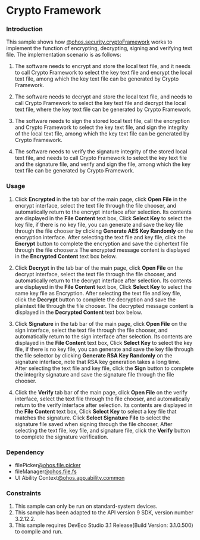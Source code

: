 # Crypto Framework

### Introduction

This sample shows how [@ohos.security.cryptoFramework](https://gitee.com/openharmony/docs/blob/master/zh-cn/application-dev/reference/apis/js-apis-cryptoFramework.md) works to implement the function of encrypting, decrypting, signing and verifying text file. The implementation scenario is as follows:

1. The software needs to encrypt and store the local text file, and it needs to call Crypto Framework to select the key text file and encrypt the local text file, among which the key text file can be generated by Crypto Framework.

2. The software needs to decrypt and store the local text file, and needs to call Crypto Framework to select the key text file and decrypt the local text file, where the key text file can be generated by Crypto Framework.

3. The software needs to sign the stored local text file, call the encryption and Crypto Framework to select the key text file, and sign the integrity of the local text file, among which the key text file can be generated by Crypto Framework.

4. The software needs to verify the signature integrity of the stored local text file, and needs to call Crypto Framework to select the key text file and the signature file, and verify and sign the file, among which the key text file can be generated by Crypto Framework.

### Usage

1. Click **Encrypted** in the tab bar of the main page, click **Open File** in the encrypt interface, select the text file through the file chooser, and automatically return to the encrypt interface after selection.
   Its contents are displayed in the **File Content** text box,
   Click **Select Key** to select the key file, if there is no key file, you can generate and save the key file through the file chooser by clicking **Generate AES Key Randomly** on the encryption interface.
   After selecting the text file and key file, click the **Encrypt** button to complete the encryption and save the ciphertext file through the file chooser.s
   The encrypted message content is displayed in the **Encrypted Content** text box below.

2. Click **Decrypt** in the tab bar of the main page, click **Open File** on the decrypt interface, select the text file through the file chooser, and automatically return to the decrypt interface after selection.
   Its contents are displayed in the **File Content** text box,
   Click **Select Key** to select the same key file as Encryption.
   After selecting the text file and key file, click the **Decrypt** button to complete the decryption and save the plaintext file through the file chooser.
   The decrypted message content is displayed in the **Decrypted Content** text box below.

3. Click **Signature** in the tab bar of the main page, click **Open File** on the sign interface, select the text file through the file chooser, and automatically return to the sign interface after selection.
   Its contents are displayed in the **File Content** text box,
   Click **Select Key** to select the key file, if there is no key file, you can generate and save the key file through the file selector by clicking **Generate RSA Key Randomly** on the signature interface, note that RSA key generation takes a long time.
   After selecting the text file and key file, click the **Sign** button to complete the integrity signature and save the signature file through the file chooser.

4. Click the **Verify** tab bar of the main page, click **Open File** on the verify interface, select the text file through the file chooser, and automatically return to the verify interface after selection.
   Its contents are displayed in the **File Content** text box,
   Click **Select Key** to select a key file that matches the signature. Click **Select Signature File** to select the signature file saved when signing through the file chooser,
   After selecting the text file, key file, and signature file, click the **Verify** button to complete the signature verification.

### Dependency

* filePicker[@ohos.file.picker](https://gitee.com/openharmony/docs/blob/master/zh-cn/application-dev/reference/apis/js-apis-file-fs.md)
* fileManager[@ohos.file.fs](https://gitee.com/openharmony/docs/blob/master/zh-cn/application-dev/reference/apis/js-apis-file-fs.md)
* UI Ability Context[@ohos.app.ability.common](https://gitee.com/openharmony/docs/blob/master/zh-cn/application-dev/reference/apis/js-apis-app-ability-common.md)

### Constraints

1. This sample can only be run on standard-system devices.
2. This sample has been adapted to the API version 9 SDK, version number 3.2.12.2.
3. This sample requires DevEco Studio 3.1 Release(Build Version: 3.1.0.500) to compile and run.

